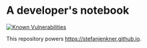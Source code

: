 # A developer's notebook

[![Known Vulnerabilities](https://snyk.io/test/github/stefanjenkner/stefanjenkner.github.io/badge.svg)](https://snyk.io/test/github/stefanjenkner/stefanjenkner.github.io)

This repository powers <https://stefanjenkner.github.io>.
